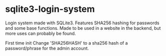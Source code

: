 # sqlite3-login-system
Login system made with SQLite3. Features SHA256 hashing for passwords and some base functions. Made to be used in a website in the backend, but more uses can probably be found.

First time init
Change 'SHA256HASH' to a sha256 hash of a password/phrase for the admin account. 
